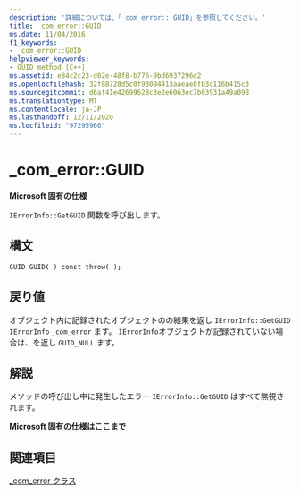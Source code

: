 ```yaml
---
description: '詳細については、「_com_error:: GUID」を参照してください。'
title: _com_error::GUID
ms.date: 11/04/2016
f1_keywords:
- _com_error::GUID
helpviewer_keywords:
- GUID method [C++]
ms.assetid: e84c2c23-d02e-48f8-b776-9bd6937296d2
ms.openlocfilehash: 32f88728d5c0f93094413aaeae8fb3c116b415c3
ms.sourcegitcommit: d6af41e42699628c3e2e6063ec7b03931a49a098
ms.translationtype: MT
ms.contentlocale: ja-JP
ms.lasthandoff: 12/11/2020
ms.locfileid: "97295966"
---
```

# <a name="_com_errorguid"></a>_com_error::GUID

**Microsoft 固有の仕様**

`IErrorInfo::GetGUID` 関数を呼び出します。

## <a name="syntax"></a>構文

```
GUID GUID( ) const throw( );
```

## <a name="return-value"></a>戻り値

オブジェクト内に記録されたオブジェクトのの結果を返し `IErrorInfo::GetGUID` `IErrorInfo` `_com_error` ます。 `IErrorInfo`オブジェクトが記録されていない場合は、を返し `GUID_NULL` ます。

## <a name="remarks"></a>解説

メソッドの呼び出し中に発生したエラー `IErrorInfo::GetGUID` はすべて無視されます。

**Microsoft 固有の仕様はここまで**

## <a name="see-also"></a>関連項目

[_com_error クラス](../cpp/com-error-class.md)
